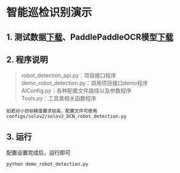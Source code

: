 # 智能巡检识别演示

## 1. 测试数据[下载]()、PaddlePaddleOCR模型[下载]()

## 2. 程序说明

>robot_detection_api.py：项目接口程序  
>demo_robot_detection.py：调用项目接口demo程序  
>AIConfig.py：各种配置文件路径以及参数程序  
>Tools.py：工具类相关函数程序

    如若对小目标精度要求较高，配置文件可使用configs/solov2/solov2_DCN_robot_detection.py

## 3. 运行

配置设置完成后，运行即可

```shell
python demo_robot_detection.py
```
